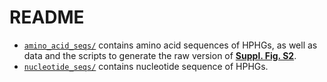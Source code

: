 # README
- <code>[amino_acid_seqs/](amino_acid_seqs/)</code> contains amino acid sequences of HPHGs, as well as data and the scripts to generate the raw version of **[Suppl. Fig. S2](https://github.com/filonico/branchiopoda_Hox_ParaHox/blob/main/08_figures/suppl_fig_2.JPEG)**.
- <code>[nucleotide_seqs/](nucleotide_seqs/)</code> contains nucleotide sequence of HPHGs.
